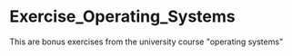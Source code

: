 # Exercise_Operating_Systems
This are bonus exercises from the university course "operating systems"
